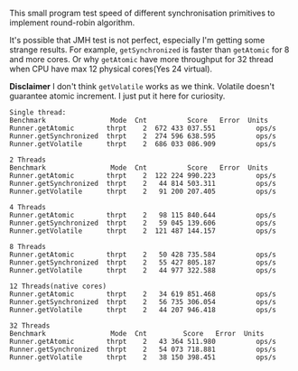
This small program test speed of different synchronisation primitives to implement round-robin algorithm.

It's possible that JMH test is not perfect, especially I'm getting some strange results.
For example, `getSynchronized` is faster than  `getAtomic` for 8 and more cores. Or why `getAtomic` have more
throughput for 32 thread when CPU have max 12 physical cores(Yes 24 virtual).


**Disclaimer**
I don't think `getVolatile` works as we think. Volatile doesn't guarantee atomic increment. I just put it here
for curiosity.

```
Single thread:
Benchmark                Mode  Cnt          Score   Error  Units
Runner.getAtomic        thrpt    2  672 433 037.551          ops/s
Runner.getSynchronized  thrpt    2  274 596 638.595          ops/s
Runner.getVolatile      thrpt    2  686 033 086.909          ops/s

2 Threads
Benchmark                Mode  Cnt          Score   Error  Units
Runner.getAtomic        thrpt    2  122 224 990.223          ops/s
Runner.getSynchronized  thrpt    2   44 814 503.311          ops/s
Runner.getVolatile      thrpt    2   91 200 207.405          ops/s

4 Threads
Runner.getAtomic        thrpt    2   98 115 840.644          ops/s
Runner.getSynchronized  thrpt    2   59 045 139.606          ops/s
Runner.getVolatile      thrpt    2  121 487 144.157          ops/s

8 Threads
Runner.getAtomic        thrpt    2   50 428 735.584          ops/s
Runner.getSynchronized  thrpt    2   55 427 805.187          ops/s
Runner.getVolatile      thrpt    2   44 977 322.588          ops/s

12 Threads(native cores)
Runner.getAtomic        thrpt    2   34 619 851.468          ops/s
Runner.getSynchronized  thrpt    2   56 735 306.054          ops/s
Runner.getVolatile      thrpt    2   44 207 946.418          ops/s

32 Threads
Benchmark                Mode  Cnt         Score   Error  Units
Runner.getAtomic        thrpt    2   43 364 511.980          ops/s
Runner.getSynchronized  thrpt    2   54 073 718.881          ops/s
Runner.getVolatile      thrpt    2   38 150 398.451          ops/s

```